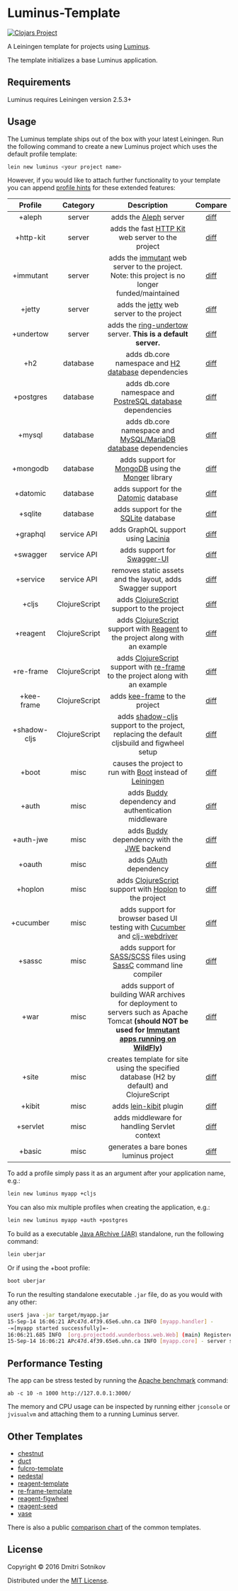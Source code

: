 # Luminus-Template

[![Clojars Project](https://img.shields.io/clojars/v/luminus/lein-template.svg)](https://clojars.org/luminus/lein-template)

A Leiningen template for projects using [Luminus](http://www.luminusweb.net/).

The template initializes a base Luminus application.

## Requirements

Luminus requires Leiningen version 2.5.3+

## Usage

The Luminus template ships out of the box with your latest Leiningen. Run the following
command to create a new Luminus project which uses the default profile template:

```bash
lein new luminus <your project name>
```

However, if you would like to attach further functionality to your template you can append [profile hints][ph] for these extended features:



| Profile      | Category      | Description                                                                                                                                                     | Compare                                                                          |
| :---:        | :---:         | :---:                                                                                                                                                           | :---:                                                                            |
| +aleph       | server        | adds the [Aleph](https://github.com/ztellman/aleph) server                                                                                                      | [diff](https://github.com/nfedyashev/luminusdiff/compare/3.82..3.82+aleph)       |
| +http-kit    | server        | adds the fast [HTTP Kit](https://github.com/http-kit/http-kit) web server to the project                                                                        | [diff](https://github.com/nfedyashev/luminusdiff/compare/3.82..3.82+http-kit)    |
| +immutant    | server        | adds the [immutant](https://github.com/immutant/immutant) web server to the project. Note: this project is no longer funded/maintained                          | [diff](https://github.com/nfedyashev/luminusdiff/compare/3.82..3.82+immutant)    |
| +jetty       | server        | adds the [jetty](https://github.com/luminus-framework/luminus-jetty) web server to the project                                                                  | [diff](https://github.com/nfedyashev/luminusdiff/compare/3.82..3.82+jetty)       |
| +undertow    | server        | adds the [ring-undertow](https://github.com/luminus-framework/ring-undertow-adapter) server. **This is a default server.**                                      | [diff](https://github.com/nfedyashev/luminusdiff/compare/3.82..3.82+undertow)    |
| +h2          | database      | adds db.core namespace and [H2 database][h2] dependencies                                                                                                       | [diff](https://github.com/nfedyashev/luminusdiff/compare/3.82..3.82+h2)          |
| +postgres    | database      | adds db.core namespace and [PostreSQL database][pg] dependencies                                                                                                | [diff](https://github.com/nfedyashev/luminusdiff/compare/3.82..3.82+postgres)    |
| +mysql       | database      | adds db.core namespace and [MySQL/MariaDB database][my] dependencies                                                                                            | [diff](https://github.com/nfedyashev/luminusdiff/compare/3.82..3.82+mysql)       |
| +mongodb     | database      | adds support for [MongoDB][mongo] using the [Monger][monger] library                                                                                            | [diff](https://github.com/nfedyashev/luminusdiff/compare/3.82..3.82+mongodb)     |
| +datomic     | database      | adds support for the [Datomic](http://www.datomic.com/) database                                                                                                | [diff](https://github.com/nfedyashev/luminusdiff/compare/3.82..3.82+datomic)     |
| +sqlite      | database      | adds support for the [SQLite](https://www.sqlite.org/) database                                                                                                 | [diff](https://github.com/nfedyashev/luminusdiff/compare/3.82..3.82+sqlite)      |
| +graphql     | service API   | adds GraphQL support using [Lacinia](https://github.com/walmartlabs/lacinia)                                                                                    | [diff](https://github.com/nfedyashev/luminusdiff/compare/3.82..3.82+graphql)     |
| +swagger     | service API   | adds support for [Swagger-UI](https://github.com/swagger-api/swagger-ui)                                                                                        | [diff](https://github.com/nfedyashev/luminusdiff/compare/3.82..3.82+swagger)     |
| +service     | service API   | removes static assets and the layout, adds Swagger support                                                                                                      | [diff](https://github.com/nfedyashev/luminusdiff/compare/3.82..3.82+service)     |
| +cljs        | ClojureScript | adds [ClojureScript][cljs] support to the project                                                                                                               | [diff](https://github.com/nfedyashev/luminusdiff/compare/3.82..3.82+cljs)        |
| +reagent     | ClojureScript | adds [ClojureScript][cljs] support with [Reagent](https://reagent-project.github.io/) to the project along with an example                                      | [diff](https://github.com/nfedyashev/luminusdiff/compare/3.82..3.82+reagent)     |
| +re-frame    | ClojureScript | adds [ClojureScript][cljs] support with [re-frame](https://github.com/Day8/re-frame) to the project along with an example                                       | [diff](https://github.com/nfedyashev/luminusdiff/compare/3.82..3.82+re-frame)    |
| +kee-frame   | ClojureScript | adds [kee-frame](https://github.com/ingesolvoll/kee-frame) to the project                                                                                       | [diff](https://github.com/nfedyashev/luminusdiff/compare/3.82..3.82+kee-frame)   |
| +shadow-cljs | ClojureScript | adds [shadow-cljs](https://github.com/thheller/shadow-cljs) support to the project, replacing the default cljsbuild and figwheel setup                          | [diff](https://github.com/nfedyashev/luminusdiff/compare/3.82..3.82+shadow-cljs) |
| +boot        | misc          | causes the project to run with [Boot](https://github.com/boot-clj/boot) instead of [Leiningen](https://github.com/technomancy/leiningen/)                       | [diff](https://github.com/nfedyashev/luminusdiff/compare/3.82..3.82+boot)        |
| +auth        | misc          | adds [Buddy](https://github.com/funcool/buddy) dependency and authentication middleware                                                                         | [diff](https://github.com/nfedyashev/luminusdiff/compare/3.82..3.82+auth)        |
| +auth-jwe    | misc          | adds [Buddy](https://github.com/funcool/buddy) dependency with the [JWE](https://jwcrypto.readthedocs.io/en/stable/jwe.html) backend                            | [diff](https://github.com/nfedyashev/luminusdiff/compare/3.82..3.82+auth-jwe)    |
| +oauth       | misc          | adds [OAuth](https://github.com/mattrepl/clj-oauth) dependency                                                                                                  | [diff](https://github.com/nfedyashev/luminusdiff/compare/3.82..3.82+oauth)       |
| +hoplon      | misc          | adds [ClojureScript][cljs] support with [Hoplon](https://github.com/hoplon/hoplon) to the project                                                               | [diff](https://github.com/nfedyashev/luminusdiff/compare/3.82..3.82+hoplon)      |
| +cucumber    | misc          | adds support for browser based UI testing with [Cucumber][cucumber] and [clj-webdriver][clj-webdriver]                                                          | [diff](https://github.com/nfedyashev/luminusdiff/compare/3.82..3.82+cucumber)    |
| +sassc       | misc          | adds support for [SASS/SCSS](http://sass-lang.com/) files using [SassC](http://github.com/sass/sassc) command line compiler                                     | [diff](https://github.com/nfedyashev/luminusdiff/compare/3.82..3.82+sassc)       |
| +war         | misc          | adds support of building WAR archives for deployment to servers such as Apache Tomcat **(should NOT be used for [Immutant apps running on WildFly][immutant])** | [diff](https://github.com/nfedyashev/luminusdiff/compare/3.82..3.82+war)         |
| +site        | misc          | creates template for site using the specified database (H2 by default) and ClojureScript                                                                        | [diff](https://github.com/nfedyashev/luminusdiff/compare/3.82..3.82+site)        |
| +kibit       | misc          | adds [lein-kibit](https://github.com/jonase/kibit) plugin                                                                                                       | [diff](https://github.com/nfedyashev/luminusdiff/compare/3.82..3.82+kibit)       |
| +servlet     | misc          | adds middleware for handling Servlet context                                                                                                                    | [diff](https://github.com/nfedyashev/luminusdiff/compare/3.82..3.82+servlet)     |
| +basic       | misc          | generates a bare bones luminus project                                                                                                                          | [diff](https://github.com/nfedyashev/luminusdiff/compare/3.82..3.82+basic)       |


To add a profile simply pass it as an argument after your application name, e.g.:

```bash
lein new luminus myapp +cljs
```

You can also mix multiple profiles when creating the application, e.g.:

```bash
lein new luminus myapp +auth +postgres
```

To build as a executable [Java ARchive (JAR)][jar] standalone, run the following command:

```bash
lein uberjar
```
Or if using the +boot profile:
```bash
boot uberjar
```

To run the resulting standalone executable `.jar` file, do as you would with any other:

```bash
user$ java -jar target/myapp.jar
15-Sep-14 16:06:21 APc47d.4f39.65e6.uhn.ca INFO [myapp.handler] -
-=[myapp started successfully]=-
16:06:21.685 INFO  [org.projectodd.wunderboss.web.Web] (main) Registered web context /
15-Sep-14 16:06:21 APc47d.4f39.65e6.uhn.ca INFO [myapp.core] - server started on port: 3002
```

## Performance Testing

The app can be stress tested by running the [Apache benchmark](https://httpd.apache.org/docs/2.2/programs/ab.html) command:

```
ab -c 10 -n 1000 http://127.0.0.1:3000/
```

The memory and CPU usage can be inspected by running either `jconsole` or `jvisualvm` and attaching them to a running Luminus server.

## Other Templates

* [chestnut](https://github.com/plexus/chestnut)
* [duct](https://github.com/duct-framework/duct)
* [fulcro-template](https://github.com/fulcrologic/fulcro-template)
* [pedestal](https://github.com/pedestal/pedestal)
* [reagent-template](https://github.com/reagent-project/reagent-template)
* [re-frame-template](https://github.com/Day8/re-frame-template)
* [reagent-figwheel](https://github.com/gadfly361/reagent-figwheel)
* [reagent-seed](https://github.com/gadfly361/reagent-seed)
* [vase](https://github.com/cognitect-labs/vase)


There is also a public [comparison chart](https://goo.gl/ZZH8fm) of the common templates.

## License

Copyright © 2016 Dmitri Sotnikov

Distributed under the [MIT License](http://opensource.org/licenses/MIT).

[ph]: <http://www.luminusweb.net/docs/profiles.md>
[tbs]: <http://twitter.github.io/bootstrap/>
[cljs]: <https://github.com/clojure/clojurescript>
[h2]: <http://www.h2database.com/html/main.html>
[pg]: <http://www.postgresql.org/>
[my]: <https://mariadb.org/>
[dc]: <https://www.dailycred.com/>
[kit]: <http://http-kit.org/>
[war]: <http://en.wikipedia.org/wiki/WAR_file_format_(Sun)>
[jar]: <http://en.wikipedia.org/wiki/Jar_file>
[cucumber]: <http://cukes.info>
[clj-webdriver]: <https://github.com/semperos/clj-webdriver>
[mongo]: <http://www.mongodb.com>
[monger]: <http://clojuremongodb.info>
[immutant]: <http://www.luminusweb.net/docs/deployment.md#deploying_to_wildfly>
